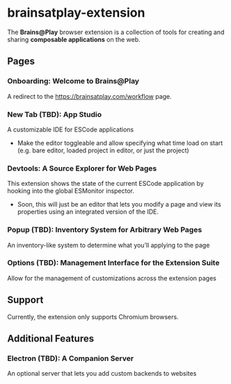 # brainsatplay-extension
The **Brains@Play** browser extension is a collection of tools for creating and sharing **composable applications** on the web.

## Pages
### Onboarding: Welcome to Brains@Play
A redirect to the https://brainsatplay.com/workflow page.

### New Tab (TBD): App Studio
A customizable IDE for ESCode applications
- Make the editor toggleable and allow specifying what time load on start (e.g. bare editor, loaded project in editor, or just the project)

### Devtools: A Source Explorer for Web Pages
This extension shows the state of the current ESCode application by hooking into the global ESMonitor inspector. 
- Soon, this will just be an editor that lets you modify a page and view its properties using an integrated version of the IDE.

### Popup (TBD): Inventory System for Arbitrary Web Pages
An inventory-like system to determine what you’ll applying to the page

### Options (TBD): Management Interface for the Extension Suite
Allow for the management of customizations across the extension pages


## Support
Currently, the extension only supports Chromium browsers.


## Additional Features
### Electron (TBD): A Companion Server
An optional server that lets you add custom backends to websites
